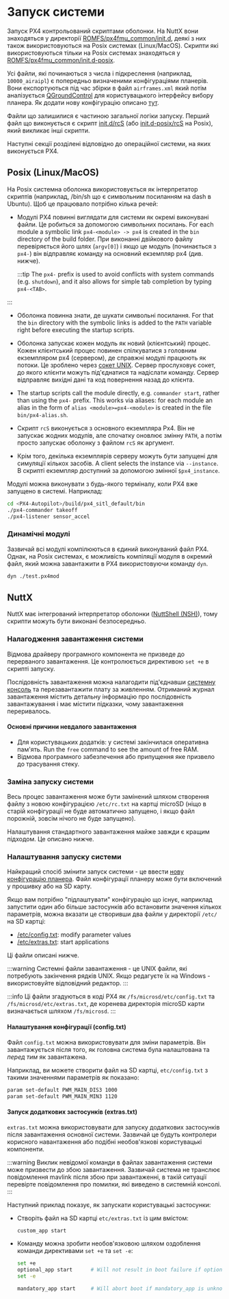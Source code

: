 # Запуск системи

Запуск PX4 контрольований скриптами оболонки.
На NuttX вони знаходяться у директорії [ROMFS/px4fmu_common/init.d](https://github.com/PX4/PX4-Autopilot/tree/main/ROMFS/px4fmu_common/init.d), деякі з них також використовуються на Posix системах (Linux/MacOS).
Скрипти які використовуються тільки на Posix системах знаходяться у [ROMFS/px4fmu_common/init.d-posix](https://github.com/PX4/PX4-Autopilot/tree/main/ROMFS/px4fmu_common/init.d-posix).

Усі файли, які починаються з числа і підкреслення (наприклад, `10000_airaipl`) є попередньо визначеними конфігураціями планерів.
Вони експортуються під час збірки в файл `airframes.xml` який потім аналізується [QGroundControl](http://qgroundcontrol.com) для користувацького інтерфейсу вибору планера.
Як додати нову конфігурацію описано [тут](../dev_airframes/adding_a_new_frame.md).

Файли що залишилися є частиною загальної логіки запуску.
Перший файл що виконується є скрипт [init.d/rcS](https://github.com/PX4/PX4-Autopilot/blob/main/ROMFS/px4fmu_common/init.d/rcS) (або [init.d-posix/rcS](https://github.com/PX4/PX4-Autopilot/blob/main/ROMFS/px4fmu_common/init.d-posix/rcS) на Posix), який викликає інші скрипти.

Наступні секції розділені відповідно до операційної системи, на яких виконується PX4.

## Posix (Linux/MacOS)

На Posix системна оболонка використовується як інтерпретатор скриптів (наприклад, /bin/sh що є символьним посиланням на dash в Ubuntu).
Щоб це працювало потрібно кілька речей:

- Модулі PX4 повинні виглядати для системи як окремі виконувані файли.
  Це робиться за допомогою символьних посилань.
  For each module a symbolic link `px4-<module> -> px4` is created in the `bin` directory of the build folder.
  При виконанні двійкового файлу перевіряється його шлях (`argv[0]`) і якщо це модуль (починається з `px4-`) він відправляє команду на основний екземпляр px4 (див. нижче).

  :::tip
  The `px4-` prefix is used to avoid conflicts with system commands (e.g. `shutdown`), and it also allows for simple tab completion by typing `px4-<TAB>`.

:::

- Оболонка повинна знати, де шукати символьні посилання.
  For that the `bin` directory with the symbolic links is added to the `PATH` variable right before executing the startup scripts.

- Оболонка запускає кожен модуль як новий (клієнтський) процес.
  Кожен клієнтський процес повинен спілкуватися з головним екземпляром px4 (сервером), де справжні модулі працюють як потоки.
  Це зроблено через [сокет UNIX](http://man7.org/linux/man-pages/man7/unix.7.html).
  Сервер прослуховує сокет, до якого клієнти можуть під'єднатися та надіслати команду.
  Сервер відправляє вихідні дані та код повернення назад до клієнта.

- The startup scripts call the module directly, e.g. `commander start`, rather than using the `px4-` prefix.
  This works via aliases: for each module an alias in the form of `alias <module>=px4-<module>` is created in the file `bin/px4-alias.sh`.

- Скрипт `rcS` виконується з основного екземпляра Px4.
  Він не запускає жодних модулів, але спочатку оновлює змінну `PATH`, а потім просто запускає оболонку з файлом `rcS` як аргумент.

- Крім того, декілька екземплярів серверу можуть бути запущені для симуляції кількох засобів.
  A client selects the instance via `--instance`.
  В скрипті екземпляр доступний за допомогою змінної `$px4_instance`.

Модулі можна виконувати з будь-якого терміналу, коли PX4 вже запущено в системі.
Наприклад:

```sh
cd <PX4-Autopilot>/build/px4_sitl_default/bin
./px4-commander takeoff
./px4-listener sensor_accel
```

### Динамічні модулі

Зазвичай всі модулі компілюються в єдиний виконуваний файл PX4.
Однак, на Posix системах, є можливість компіляції модуля в окремий файл, який можна завантажити в PX4 використовуючи команду `dyn`.

```sh
dyn ./test.px4mod
```

## NuttX

NuttX має інтегрований інтерпретатор оболонки ([NuttShell (NSH)](https://cwiki.apache.org/confluence/pages/viewpage.action?pageId=139629410)), тому скрипти можуть бути виконані безпосередньо.

### Налагодження завантаження системи

Відмова драйверу програмного компонента не призведе до перерваного завантаження.
Це контролюється директивою `set +e` в скрипті запуску.

Послідовність завантаження можна налагодити під'єднавши [системну консоль](../debug/system_console.md) та перезавантажити плату за живленням.
Отриманий журнал завантаження містить детальну інформацію про послідовність завантажування і має містити підказки, чому завантаження переривалось.

#### Основні причини невдалого завантаження

- Для користувацьких додатків: у системі закінчилася оперативна пам'ять.
  Run the `free` command to see the amount of free RAM.
- Відмова програмного забезпечення або припущення яке призвело до трасування стеку.

### Заміна запуску системи

Весь процес завантаження може бути замінений шляхом створення файлу з новою конфігурацією `/etc/rc.txt` на картці microSD (ніщо в старій конфігурації не буде автоматично запущено, і якщо файл порожній, зовсім нічого не буде запущено).

Налаштування стандартного завантаження майже завжди є кращим підходом.
Це описано нижче.

### Налаштування запуску системи

Найкращий спосіб змінити запуск системи - це ввести [нову конфігурацію планера](../dev_airframes/adding_a_new_frame.md).
Файл конфігурації планеру може бути включений у прошивку або на SD карту.

Якщо вам потрібно "підлаштувати" конфігурацію що існує, наприклад запустити один або більше застосунків або встановити значення кількох параметрів, можна вказати це створивши два файли у директорії `/etc/` на SD картці:

- [/etc/config.txt](#customizing-the-configuration-config-txt): modify parameter values
- [/etc/extras.txt](#starting-additional-applications-extras-txt): start applications

Ці файли описані нижче.

:::warning
Системні файли завантаження - це UNIX файли, які потребують закінчення рядків UNIX.
Якщо редагуєте їх на Windows - використовуйте відповідний редактор.
:::

:::info
Ці файли згадуються в коді PX4 як `/fs/microsd/etc/config.txt` та `/fs/microsd/etc/extras.txt`, де коренева директорія microSD карти визначається шляхом `/fs/microsd`.
:::

#### Налаштування конфігурації (config.txt)

Файл `config.txt` можна використовувати для зміни параметрів.
Він завантажується після того, як головна система була налаштована та _перед тим_ як завантажена.

Наприклад, ви можете створити файл на SD картці, `etc/config.txt` з такими значеннями параметрів як показано:

```sh
param set-default PWM_MAIN_DIS3 1000
param set-default PWM_MAIN_MIN3 1120
```

#### Запуск додаткових застосунків (extras.txt)

`extras.txt` можна використовувати для запуску додаткових застосунків після завантаження основної системи.
Зазвичай це будуть контролери корисного навантаження або подібні необов'язкові користувацькі компоненти.

:::warning
Виклик невідомої команди в файлах завантаження системи може призвести до збою завантаження.
Зазвичай система не транслює повідомлення mavlink після збою при завантаженні, в такій ситуації перевірте повідомлення про помилки, які виведено в системній консолі.
:::

Наступний приклад показує, як запускати користувацькі застосунки:

- Створіть файл на SD картці `etc/extras.txt` із цим вмістом:

  ```sh
  custom_app start
  ```

- Команду можна зробити необов'язковою шляхом оздоблення команди директивами `set +e` та `set -e`:

  ```sh
  set +e
  optional_app start      # Will not result in boot failure if optional_app is unknown or fails
  set -e

  mandatory_app start     # Will abort boot if mandatory_app is unknown or fails
  ```
